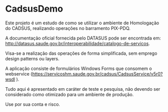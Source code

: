 # CadsusDemo

Este projeto é um estudo de como se utilizar o ambiente de Homologação do CADSUS, realizando operações no barramento PIX-PDQ.

A documentação oficial fornecida pelo DATASUS pode ser encontrada em: http://datasus.saude.gov.br/interoperabilidade/catalogo-de-servicos.

Visa-se a realização das operações de forma simplificada, sem emprego design patterns ou layers.

A aplicação consiste de formulários Windows Forms que consomem o webservice (https://servicoshm.saude.gov.br/cadsus/CadsusService/v5r0?wsdl
).


Tudo aqui é apresentado em caráter de teste e pesquisa, não devendo ser considerado como otimizado para um ambiente de produção.


Use por sua conta e risco.
